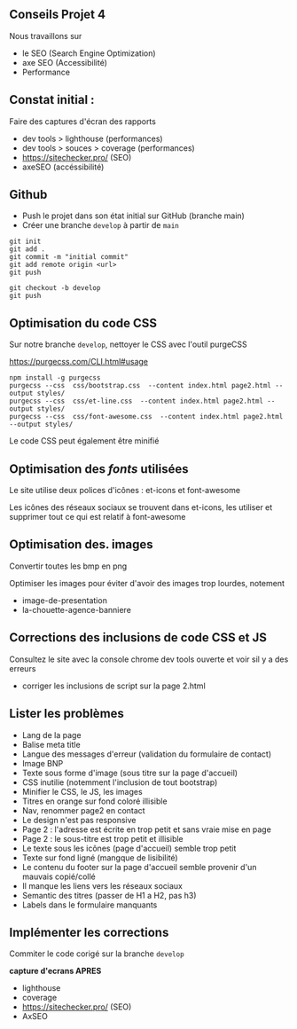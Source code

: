 ## Conseils Projet 4

Nous travaillons sur

- le SEO (Search Engine Optimization)
- axe SEO (Accessibilité)
- Performance

## Constat initial :

Faire des captures d'écran des rapports

- dev tools > lighthouse (performances)
- dev tools > souces > coverage (performances)
- https://sitechecker.pro/ (SEO)
- axeSEO (accéssibilité)

## Github

- Push le projet dans son état initial sur GitHub (branche main)
- Créer une branche `develop` à partir de `main`

```shell
git init
git add . 
git commit -m "initial commit"
git add remote origin <url>
git push 

git checkout -b develop
git push 
```



## Optimisation du code CSS

Sur notre branche `develop`, nettoyer le CSS avec l'outil purgeCSS

https://purgecss.com/CLI.html#usage

```shell
npm install -g purgecss
purgecss --css  css/bootstrap.css  --content index.html page2.html --output styles/
purgecss --css  css/et-line.css  --content index.html page2.html --output styles/
purgecss --css  css/font-awesome.css  --content index.html page2.html --output styles/
```

 Le code CSS peut également être minifié



## Optimisation des *fonts* utilisées

Le site utilise deux polices d'icônes : et-icons et font-awesome

Les icônes des réseaux sociaux se trouvent dans et-icons, les utiliser et supprimer tout ce qui est relatif à font-awesome

## Optimisation des. images

Convertir toutes les bmp en png

Optimiser les images pour éviter d'avoir des images trop lourdes, notement 

- image-de-presentation
- la-chouette-agence-banniere



## Corrections des inclusions de code CSS et JS

Consultez le site avec la console chrome dev tools ouverte et voir sil y a des erreurs

- corriger les inclusions de script sur la page 2.html





## Lister les problèmes

- Lang de la page
- Balise meta title
- Langue des messages d'erreur (validation du formulaire de contact)
- Image BNP
- Texte sous forme d'image (sous titre sur la page d'accueil)
- CSS inutilie (notemment l'inclusion de tout bootstrap)
- Minifier le CSS, le JS, les images
- Titres en orange sur fond coloré illisible
- Nav, renommer page2 en contact
- Le design n'est pas responsive
- Page 2 : l'adresse est écrite en trop petit et sans vraie mise en page
- Page 2 : le sous-titre est trop petit et illisible
- Le texte sous les icônes (page d'accueil) semble trop petit
- Texte sur fond ligné (mangque de lisibilité)
- Le contenu du footer sur la page d'accueil semble provenir d'un mauvais copié/collé 
- Il manque les liens vers les réseaux sociaux
- Semantic des titres (passer de H1 a H2, pas h3) 
- Labels dans le formulaire manquants



## Implémenter les corrections

Commiter le code corigé sur la branche `develop`



**capture d'ecrans APRES**

- lighthouse
- coverage
- https://sitechecker.pro/ (SEO)
- AxSEO